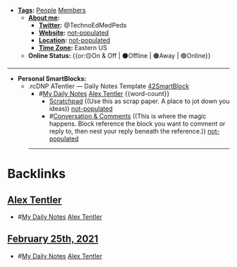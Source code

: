 - **[Tags](<Tags.md>):** [People](<People.md>) [Members](<Members.md>)
    - **[About me](<About me.md>):**
        - **[Twitter](<Twitter.md>):** @TechnoEdMedPeds
        - **[Website](<Website.md>):** [not-populated](<not-populated.md>) 
        - **[Location](<Location.md>):** [not-populated](<not-populated.md>)
        - **[Time Zone](<Time Zone.md>):** Eastern US
    - **Online Status:**  {{or:🟡On & Off | ⚫️Offline | 🟠Away | 🟢Online}}
- ---
- **Personal SmartBlocks:**
    - .rcDNP ATentler — Daily Notes Template [42SmartBlock](<42SmartBlock.md>)
        - #[My Daily Notes](<My Daily Notes.md>) [Alex Tentler](<Alex Tentler.md>) {{word-count}}
            - [Scratchpad](<Scratchpad.md>) ((Use this as scrap paper. A place to jot down you ideas)) [not-populated](<not-populated.md>)
            - #[Conversation & Comments](<Conversation & Comments.md>) ((This is where the magic happens. Block reference the block you want to comment or reply to, then nest your reply beneath the reference.)) [not-populated](<not-populated.md>)
        - ---

# Backlinks
## [Alex Tentler](<Alex Tentler.md>)
- #[My Daily Notes](<My Daily Notes.md>) [Alex Tentler](<Alex Tentler.md>)

## [February 25th, 2021](<February 25th, 2021.md>)
- #[My Daily Notes](<My Daily Notes.md>) [Alex Tentler](<Alex Tentler.md>)

